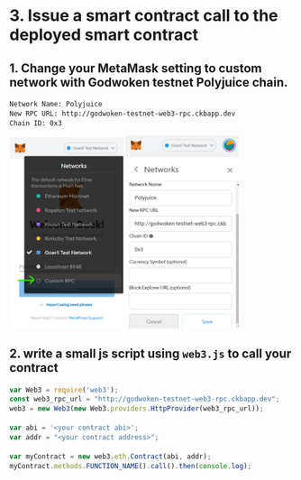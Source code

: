 # 3. Issue a smart contract call to the deployed smart contract

## 1. Change your MetaMask setting to custom network with Godwoken testnet Polyjuice chain.

```sh
Network Name: Polyjuice
New RPC URL: http://godwoken-testnet-web3-rpc.ckbapp.dev
Chain ID: 0x3
```

<img src="images/metamask-custom-rpc.png" width="40%" />

<img src="images/metamask-save-network.png" width="40%" />

## 2. write a small js script using `web3.js` to call your contract

```javascript
var Web3 = require('web3');
const web3_rpc_url = "http://godwoken-testnet-web3-rpc.ckbapp.dev"; 
web3 = new Web3(new Web3.providers.HttpProvider(web3_rpc_url));

var abi = '<your contract abi>';
var addr = "<your contract address>";

var myContract = new web3.eth.Contract(abi, addr);
myContract.methods.FUNCTION_NAME().call().then(console.log);
```
